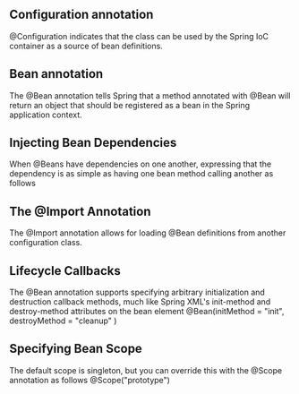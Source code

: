 ## Configuration annotation

@Configuration indicates that the class can be used by the Spring IoC container as a source of bean definitions.

## Bean annotation

 The @Bean annotation tells Spring that a method annotated with @Bean will return an object that should be registered as a bean in the Spring application context. 
 
## Injecting Bean Dependencies
 
When @Beans have dependencies on one another, expressing that the dependency is as simple as having one bean method calling another as follows 

## The @Import Annotation

The @Import annotation allows for loading @Bean definitions from another configuration class.

## Lifecycle Callbacks

The @Bean annotation supports specifying arbitrary initialization and destruction callback methods, much like Spring XML's init-method and destroy-method attributes on the bean element
   @Bean(initMethod = "init", destroyMethod = "cleanup" )

## Specifying Bean Scope

The default scope is singleton, but you can override this with the @Scope annotation as follows
   @Scope("prototype")

